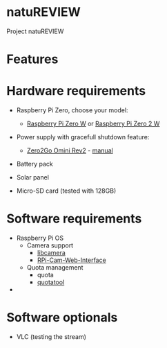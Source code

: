 # natuREVIEW
Project natuREVIEW

# Features

# Hardware requirements

*   Raspberry Pi Zero, choose your model:
    * [Raspberry Pi Zero W](https://www.raspberrypi.com/products/raspberry-pi-zero-w/) or [Raspberry Pi Zero 2 W](https://www.raspberrypi.com/products/raspberry-pi-zero-2-w/)
*   Power supply with gracefull shutdown feature:
    * [Zero2Go Omini Rev2](https://www.uugear.com/product/zero2go-omini-wide-input-range-multi-channel-power-supply-for-raspberry-pi/) - [manual](https://www.uugear.com/doc/Zero2Go_Omini_Rev2_UserManual.pdf)
* Battery pack

* Solar panel
* Micro-SD card (tested with 128GB)

# Software requirements

*   Raspberry Pi OS
    *   Camera support
        *   [libcamera](https://code.berrydejager.com/Libcamera-RTSP/)
        *   [RPi-Cam-Web-Interface](https://elinux.org/RPi-Cam-Web-Interface)
    *   Quota management
        *   quota
        *   [quotatool](https://github.com/ekenberg/quotatool)
*   

# Software optionals

*   VLC (testing the stream)